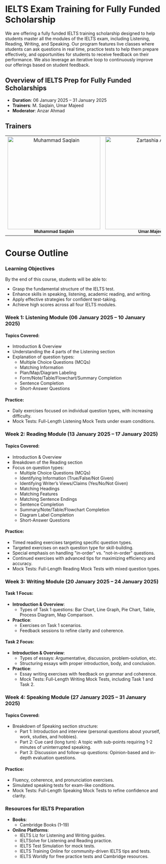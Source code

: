 # IELTS Exam Training for Fully Funded Scholarship
We are offering a fully funded IELTS training scholarship designed to help students master all the modules of the IELTS exam, including Listening, Reading, Writing, and Speaking. Our program features live classes where students can ask questions in real time, practice tests to help them prepare effectively, and opportunities for students to receive feedback on their performance. We also leverage an iterative loop to continuously improve our offerings based on student feedback.

## Overview of IELTS Prep for Fully Funded Scholarships
- **Duration**: 06 January 2025 – 31 January 2025
- **Trainers**: M. Saqlain, Umar Majeed  
- **Moderator**: Anzar Ahmad

## Trainers

<table >
  <tbody>
    <tr>
      <td align="center">
        <a href="https://github.com/MohSaqlainn">
        <img src="https://avatars.githubusercontent.com/u/77551019?v=4" width="300px;" alt="Muhammad Saqlain"/>
          <br />
          <sub><b>Muhammad Saqlain</b></sub>
        </a> 
      </td>
      <td align="center">
        <a href="https://www.linkedin.com/in/umarmajeedofficial/">
          <img src="https://media.licdn.com/dms/image/v2/D4D03AQHIX-rvPa8dGg/profile-displayphoto-shrink_200_200/profile-displayphoto-shrink_200_200/0/1730367348647?e=1742428800&v=beta&t=j9JnqpmOklQxQL57AZdBt1kd0cfP0cSlK8MMN0RfejA" width="300px;" alt="Zartashia Afzal"/>
          <br />
          <sub><b>Umar Majeed</b></sub>
        </a> 
      </td>
      <td align="center">
        <a href="https://www.linkedin.com/in/anzarahmad100/">
          <img src="https://media.licdn.com/dms/image/v2/D4D03AQHdeCo2EQV-mg/profile-displayphoto-shrink_200_200/profile-displayphoto-shrink_200_200/0/1727358433011?e=1742428800&v=beta&t=Q9oHrwTwoStyIGlZsL9Iesc_qLDYt0M7aP8fTf4Arts" width="300px;" alt="Umar Majeed"/>
          <br />
          <sub><b>Anzar Ahmad</b></sub>
        </a> 
      </td>
   </tr>
  </tbody>
<table>

# Course Outline

### Learning Objectives
By the end of this course, students will be able to:
- Grasp the fundamental structure of the IELTS test.
- Enhance skills in speaking, listening, academic reading, and writing.
- Apply effective strategies for confident test-taking.
- Achieve high scores across all four IELTS modules.

### Week 1: Listening Module (06 January 2025 – 10 January 2025)
#### Topics Covered:
- Introduction & Overview
- Understanding the 4 parts of the Listening section
- Explanation of question types:
  - Multiple Choice Questions (MCQs)
  - Matching Information
  - Plan/Map/Diagram Labeling
  - Form/Note/Table/Flowchart/Summary Completion
  - Sentence Completion
  - Short-Answer Questions

#### Practice:
- Daily exercises focused on individual question types, with increasing difficulty.
- Mock Tests: Full-Length Listening Mock Tests under exam conditions.

### Week 2: Reading Module (13 January 2025 – 17 January 2025)
#### Topics Covered:
- Introduction & Overview
- Breakdown of the Reading section
- Focus on question types:
  - Multiple Choice Questions (MCQs)
  - Identifying Information (True/False/Not Given)
  - Identifying Writer’s Views/Claims (Yes/No/Not Given)
  - Matching Headings
  - Matching Features
  - Matching Sentence Endings
  - Sentence Completion
  - Summary/Note/Table/Flowchart Completion
  - Diagram Label Completion
  - Short-Answer Questions

#### Practice:
- Timed reading exercises targeting specific question types.
- Targeted exercises on each question type for skill-building.
- Special emphasis on handling "in-order" vs. "not-in-order" questions.
- Continued exercises with advanced tips for maximizing efficiency and accuracy.
- Mock Tests: Full-Length Reading Mock Tests with mixed question types.

### Week 3: Writing Module (20 January 2025 – 24 January 2025)
#### Task 1 Focus:
- **Introduction & Overview**:
  - Types of Task 1 questions: Bar Chart, Line Graph, Pie Chart, Table, Process Diagram, Map Comparison.
- **Practice**:
  - Exercises on Task 1 scenarios.
  - Feedback sessions to refine clarity and coherence.

#### Task 2 Focus:
- **Introduction & Overview**:
  - Types of essays: Argumentative, discussion, problem-solution, etc.
  - Structuring essays with proper introduction, body, and conclusion.
- **Practice**:
  - Essay writing exercises with feedback on grammar and coherence.
  - Mock Tests: Full-Length Writing Mock Tests, including Task 1 and Task 2.

### Week 4: Speaking Module (27 January 2025 – 31 January 2025)
#### Topics Covered:
- Breakdown of Speaking section structure:
  - Part 1: Introduction and interview (personal questions about yourself, work, studies, and hobbies).
  - Part 2: Cue card (long turn): A topic with sub-points requiring 1-2 minutes of uninterrupted speaking.
  - Part 3: Discussion and follow-up questions: Opinion-based and in-depth evaluation questions.

#### Practice:
- Fluency, coherence, and pronunciation exercises.
- Simulated speaking tests for exam-like conditions.
- Mock Tests: Full-Length Speaking Mock Tests to refine confidence and clarity.

### Resources for IELTS Preparation
- **Books**:
  - Cambridge Books (1–19)
- **Online Platforms**:
  - IELTS Liz for Listening and Writing guides.
  - IELTSolve for Listening and Reading practice.
  - IELTS Test Simulation for mock tests.
  - IELTS Training Online for community-driven IELTS tips and tests.
  - IELTS Worldly for free practice tests and Cambridge resources.

